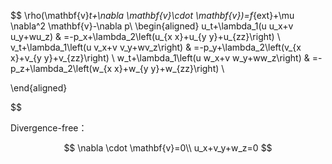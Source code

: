 $$
\rho(\mathbf{v}_t+\nabla \mathbf{v}\cdot \mathbf{v})=f_{ext}+\mu \nabla^2 \mathbf{v}-\nabla p\\
\begin{aligned}
u_t+\lambda_1(u u_x+v u_y+wu_z) & =-p_x+\lambda_2\left(u_{x x}+u_{y y}+u_{zz}\right) \\
v_t+\lambda_1\left(u v_x+v v_y+wv_z\right) & =-p_y+\lambda_2\left(v_{x x}+v_{y y}+v_{zz}\right) \\
w_t+\lambda_1\left(u w_x+v w_y+ww_z\right) & =-p_z+\lambda_2\left(w_{x x}+w_{y y}+w_{zz}\right) \\

\end{aligned}



$$

Divergence-free：

$$
\nabla \cdot \mathbf{v}=0\\
u_x+v_y+w_z=0
$$
